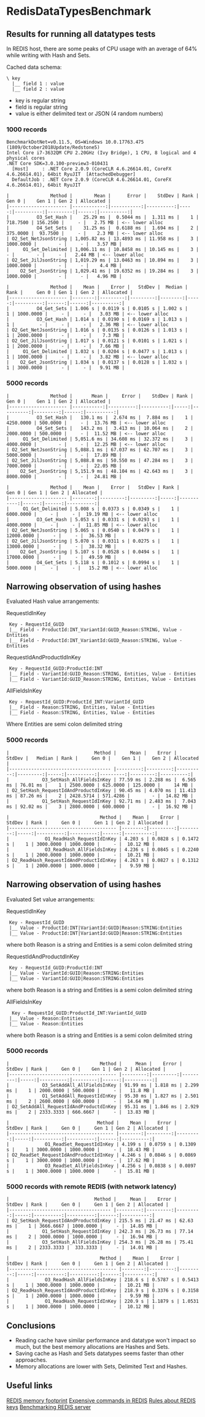 # RedisDataTypesBenchmark

## Results for running all datatypes tests

In REDIS host, there are some peaks of CPU usage with an average of 64% while writing with Hash and Sets.

Cached data schema:

```
\ key
  |__ field 1 : value 
  |__ field 2 : value
```
- key is regular string
- field is regular string
- value is either delimited text or JSON (4 random numbers)

### 1000 records

```
BenchmarkDotNet=v0.11.5, OS=Windows 10.0.17763.475 (1809/October2018Update/Redstone5)
Intel Core i7-3632QM CPU 2.20GHz (Ivy Bridge), 1 CPU, 8 logical and 4 physical cores
.NET Core SDK=3.0.100-preview3-010431
  [Host]     : .NET Core 2.0.9 (CoreCLR 4.6.26614.01, CoreFX 4.6.26614.01), 64bit RyuJIT  [AttachedDebugger]
  DefaultJob : .NET Core 2.0.9 (CoreCLR 4.6.26614.01, CoreFX 4.6.26614.01), 64bit RyuJIT

|               Method |        Mean |      Error |    StdDev | Rank |     Gen 0 |    Gen 1 | Gen 2 | Allocated |
|--------------------- |------------:|-----------:|----------:|-----:|----------:|---------:|------:|----------:|
|          O3_Set_Hash |    25.29 ms |  0.5044 ms |  1.311 ms |    1 |  718.7500 | 156.2500 |     - |   2.75 MB | <-- lower alloc
|          O4_Set_Sets |    31.25 ms |  0.6188 ms |  1.694 ms |    2 |  375.0000 |  93.7500 |     - |    2.3 MB | <-- lower alloc
| O2_Set_NetJsonString | 1,005.82 ms | 13.4893 ms | 11.958 ms |    3 | 1000.0000 |        - |     - |   3.57 MB |
|     O1_Set_Delimited | 1,006.11 ms | 10.8458 ms | 10.145 ms |    3 |         - |        - |     - |   2.44 MB | <-- lower alloc
| O2_Set_JilJsonString | 1,019.29 ms | 13.0463 ms | 10.894 ms |    3 | 1000.0000 |        - |     - |    4.4 MB |
|    O2_Set_JsonString | 1,029.41 ms | 19.6352 ms | 19.284 ms |    3 | 1000.0000 |        - |     - |   4.96 MB |

|               Method |    Mean |    Error |   StdDev |  Median | Rank |     Gen 0 | Gen 1 | Gen 2 | Allocated |
|--------------------- |--------:|---------:|---------:|--------:|-----:|----------:|------:|------:|----------:|
|          O4_Get_Sets | 1.006 s | 0.0119 s | 0.0105 s | 1.002 s |    1 | 1000.0000 |     - |     - |   3.03 MB | <-- lower alloc
|          O3_Get_Hash | 1.014 s | 0.0190 s | 0.0169 s | 1.013 s |    1 |         - |     - |     - |   2.36 MB | <-- lower alloc
| O2_Get_NetJsonString | 1.016 s | 0.0135 s | 0.0126 s | 1.013 s |    1 | 2000.0000 |     - |     - |    7.3 MB |
| O2_Get_JilJsonString | 1.017 s | 0.0121 s | 0.0101 s | 1.021 s |    1 | 2000.0000 |     - |     - |   7.66 MB |
|     O1_Get_Delimited | 1.032 s | 0.0204 s | 0.0477 s | 1.013 s |    1 | 1000.0000 |     - |     - |   3.82 MB | <-- lower alloc
|    O2_Get_JsonString | 1.034 s | 0.0137 s | 0.0128 s | 1.032 s |    1 | 3000.0000 |     - |     - |   9.91 MB |
```

### 5000 records

```
|               Method |       Mean |     Error |    StdDev | Rank |     Gen 0 |    Gen 1 | Gen 2 | Allocated |
|--------------------- |-----------:|----------:|----------:|-----:|----------:|---------:|------:|----------:|
|          O3_Set_Hash |   130.1 ms |  2.674 ms |  7.884 ms |    1 | 4250.0000 | 500.0000 |     - |  13.76 MB | <-- lower alloc
|          O4_Set_Sets |   143.2 ms |  3.413 ms | 10.064 ms |    2 | 2000.0000 | 500.0000 |     - |  11.52 MB | <-- lower alloc
|     O1_Set_Delimited | 5,051.6 ms | 34.608 ms | 32.372 ms |    3 | 4000.0000 |        - |     - |  12.25 MB | <-- lower alloc
| O2_Set_NetJsonString | 5,088.1 ms | 67.037 ms | 62.707 ms |    3 | 5000.0000 |        - |     - |  17.89 MB |
| O2_Set_JilJsonString | 5,088.8 ms | 50.550 ms | 47.284 ms |    3 | 7000.0000 |        - |     - |  22.05 MB |
|    O2_Set_JsonString | 5,151.9 ms | 48.104 ms | 42.643 ms |    3 | 8000.0000 |        - |     - |  24.81 MB |

|               Method |    Mean |    Error |   StdDev | Rank |      Gen 0 | Gen 1 | Gen 2 | Allocated |
|--------------------- |--------:|---------:|---------:|-----:|-----------:|------:|------:|----------:|
|     O1_Get_Delimited | 5.008 s | 0.0373 s | 0.0349 s |    1 |  6000.0000 |     - |     - |  19.19 MB | <-- lower alloc
|          O3_Get_Hash | 5.053 s | 0.0331 s | 0.0293 s |    1 |  4000.0000 |     - |     - |  11.85 MB | <-- lower alloc
| O2_Get_NetJsonString | 5.065 s | 0.0540 s | 0.0479 s |    1 | 12000.0000 |     - |     - |  36.53 MB |
| O2_Get_JilJsonString | 5.070 s | 0.0311 s | 0.0275 s |    1 | 13000.0000 |     - |     - |  38.32 MB |
|    O2_Get_JsonString | 5.107 s | 0.0528 s | 0.0494 s |    1 | 17000.0000 |     - |     - |  49.59 MB |
|          O4_Get_Sets | 5.118 s | 0.1012 s | 0.0994 s |    1 |  5000.0000 |     - |     - |   15.2 MB | <-- lower alloc
```

## Narrowing observation of using hashes

Evaluated Hash value arrangements:

RequestIdInKey
```
 Key - RequestId_GUID
 |__ Field - ProductId:INT_VariantId:GUID_Reason:STRING, Value - Entities
 |__ Field - ProductId:INT_VariantId:GUID_Reason:STRING, Value - Entities
```

RequestIdAndProductIdInKey
```
 Key - RequestId_GUID:ProductId:INT
 |__ Field - VariantId:GUID_Reason:STRING, Entities, Value - Entities
 |__ Field - VariantId:GUID_Reason:STRING, Entities, Value - Entities
```
AllFieldsInKey
```
 Key - RequestId_GUID:ProductId_INT:VariantId_GUID
 |__ Field - Reason:STRING, Entities, Value - Entities
 |__ Field - Reason:STRING, Entities, Value - Entities
```

Where Entities are semi colon delimited string

### 5000 records

```
|                               Method |     Mean |    Error |    StdDev |   Median | Rank |     Gen 0 |    Gen 1 |    Gen 2 | Allocated |
|------------------------------------- |---------:|---------:|----------:|---------:|-----:|----------:|---------:|---------:|----------:|
|            O3_SetHash_AllFieldsInKey | 77.59 ms | 2.288 ms |  6.565 ms | 76.01 ms |    1 | 2500.0000 | 625.0000 | 125.0000 |     14 MB |
| O2_SetHash_RequestIdAndProductdInKey | 90.45 ms | 4.070 ms | 11.413 ms | 87.26 ms |    2 | 2428.5714 | 571.4286 |        - |  14.82 MB |
|            O1_SetHash_RequestIdInKey | 92.71 ms | 2.483 ms |  7.043 ms | 92.02 ms |    3 | 2800.0000 | 600.0000 |        - |  16.92 MB |

|                                 Method |    Mean |    Error |   StdDev | Rank |     Gen 0 |     Gen 1 | Gen 2 | Allocated |
|--------------------------------------- |--------:|---------:|---------:|-----:|----------:|----------:|------:|----------:|
|             O1_ReadHash_RequestIdInKey | 4.203 s | 0.0828 s | 0.1472 s |    1 | 3000.0000 | 1000.0000 |     - |  10.12 MB |
|             O3_ReadHash_AllFieldsInKey | 4.236 s | 0.0845 s | 0.2240 s |    1 | 2000.0000 | 1000.0000 |     - |  10.21 MB |
| O2_ReadHash_RequestIdAndProductIdInKey | 4.263 s | 0.0827 s | 0.1312 s |    1 | 2000.0000 | 1000.0000 |     - |   9.59 MB |
```

## Narrowing observation of using hashes

Evaluated Set value arrangements:

RequestIdInKey
```
 Key - RequestId_GUID
 |__ Value - ProductId:INT|VariantId:GUID|Reason:STRING:Entities
 |__ Value - ProductId:INT|VariantId:GUID|Reason:STRING:Entities
```
where both Reason is a string and Entities is a semi colon delimited string
 

RequestIdAndProductdInKey
```
 Key - RequestId_GUID:ProductId:INT
 |__ Value - VariantId:GUID|Reason:STRING:Entities
 |__ Value - VariantId:GUID|Reason:STRING:Entities
```
where both Reason is a string and Entities is a semi colon delimited string


AllFieldsInKey
```
  Key - RequestId_GUID:ProductId_INT:VariantId_GUID
 |__ Value - Reason:Entities
 |__ Value - Reason:Entities
```
where both Reason is a string and Entities is a semi colon delimited string

### 5000 records

```
|                                 Method |     Mean |    Error |   StdDev | Rank |     Gen 0 |    Gen 1 | Gen 2 | Allocated |
|--------------------------------------- |---------:|---------:|---------:|-----:|----------:|---------:|------:|----------:|
|            O3_SetAddAll_AllFieldsInKey | 91.99 ms | 1.818 ms | 2.299 ms |    1 | 2000.0000 | 500.0000 |     - |   11.8 MB |
|            O1_SetAddAll_RequestIdInKey | 95.30 ms | 1.827 ms | 2.501 ms |    2 | 2600.0000 | 600.0000 |     - |  14.64 MB |
| O2_SetAddAll_RequestIdAndProductdInKey | 95.31 ms | 1.846 ms | 2.929 ms |    2 | 2333.3333 | 666.6667 |     - |  13.83 MB |

|                                Method |    Mean |    Error |   StdDev | Rank |     Gen 0 |     Gen 1 | Gen 2 | Allocated |
|-------------------------------------- |--------:|---------:|---------:|-----:|----------:|----------:|------:|----------:|
|             O1_ReadSet_RequestIdInKey | 4.199 s | 0.0759 s | 0.1309 s |    1 | 3000.0000 | 1000.0000 |     - |  18.43 MB |
| O2_ReadSet_RequestIdAndProductIdInKey | 4.246 s | 0.0846 s | 0.0869 s |    1 | 3000.0000 | 1000.0000 |     - |  17.62 MB |
|             O3_ReadSet_AllFieldsInKey | 4.256 s | 0.0838 s | 0.0897 s |    1 | 3000.0000 | 1000.0000 |     - |  15.81 MB |
```

### 5000 records with remote REDIS (with network latency)
```
|                               Method |     Mean |    Error |   StdDev | Rank |     Gen 0 |     Gen 1 | Gen 2 | Allocated |
|------------------------------------- |---------:|---------:|---------:|-----:|----------:|----------:|------:|----------:|
| O2_SetHash_RequestIdAndProductdInKey | 215.5 ms | 21.47 ms | 62.63 ms |    1 | 3666.6667 | 1000.0000 |     - |  14.85 MB |
|            O1_SetHash_RequestIdInKey | 242.3 ms | 26.73 ms | 77.14 ms |    2 | 3000.0000 | 1000.0000 |     - |  16.94 MB |
|            O3_SetHash_AllFieldsInKey | 254.3 ms | 26.28 ms | 75.41 ms |    2 | 2333.3333 |  333.3333 |     - |  14.01 MB |

|                                 Method |    Mean |    Error |   StdDev | Rank |     Gen 0 |     Gen 1 | Gen 2 | Allocated |
|--------------------------------------- |--------:|---------:|---------:|-----:|----------:|----------:|------:|----------:|
|             O3_ReadHash_AllFieldsInKey | 218.6 s | 0.5787 s | 0.5413 s |    1 | 3000.0000 | 1000.0000 |     - |  10.21 MB |
| O2_ReadHash_RequestIdAndProductIdInKey | 218.9 s | 0.3376 s | 0.3158 s |    1 | 2000.0000 | 1000.0000 |     - |   9.59 MB |
|             O1_ReadHash_RequestIdInKey | 220.9 s | 1.1879 s | 1.0531 s |    1 | 3000.0000 | 1000.0000 |     - |  10.12 MB |
```

## Conclusions

- Reading cache have similar performance and datatype won't impact so much, but the best memory allocations are Hashes and Sets.
- Saving cache as Hash and Sets datatypes seems faster than other approaches. 
- Memory allocations are lower with Sets, Delimited Text and Hashes.

## Useful links
[REDIS memory footprint](https://redis.io/topics/faq)
[Expensive commands in REDIS](https://docs.microsoft.com/en-us/azure/azure-cache-for-redis/cache-how-to-troubleshoot#expensive-commands)
[Rules about REDIS keys](https://redis.io/topics/data-types-intro)
[Benchmarking REDIS server](https://redis.io/topics/benchmarks)
